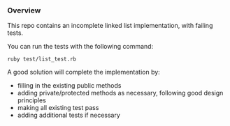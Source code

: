 ### Overview

This repo contains an incomplete linked list implementation, with failing tests.

You can run the tests with the following command:

```
ruby test/list_test.rb
```

A good solution will complete the implementation by:
  - filling in the existing public methods
  - adding private/protected methods as necessary, following good design principles
  - making all existing test pass
  - adding additional tests if necessary


